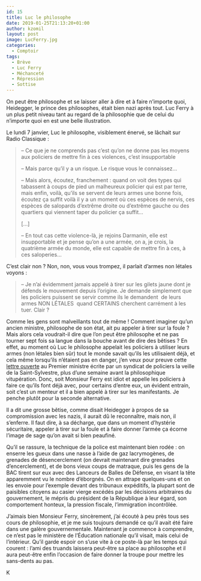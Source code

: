 ```yaml
---
id: 15
title: Luc le philosophe
date: 2019-01-25T21:13:20+01:00
author: kzomil
layout: post
image: LucFerry.jpg
categories:
  - Comptoir
tags:
  - Brève
  - Luc Ferry
  - Méchanceté
  - Répression
  - Sottise
---
```

<p class="p1">
  <span class="s1">On peut être philosophe et se laisser aller à dire et à faire n&rsquo;importe quoi, Heidegger, le prince des philosophes, était bien nazi après tout. Luc Ferry à un plus petit niveau tant au regard de la philosophie que de celui du n&rsquo;importe quoi en est une belle illustration.</span>
</p>

<p class="p1">
  <span class="s1">Le lundi 7 janvier, Luc le philosophe, visiblement énervé, se lâchait sur Radio Classique :</span>
</p>

> <p class="p2">
>   <span class="s1">&#8211; Ce que je ne comprends pas c&rsquo;est qu&rsquo;on ne donne pas les moyens aux policiers de mettre fin à ces violences, c&rsquo;est insupportable</span>
> </p>
> 
> <p class="p2">
>   <span class="s1">&#8211; Mais parce qu&rsquo;il y a un risque. Le risque vous le connaissez&#8230;</span>
> </p>
> 
> <p class="p2">
>   <span class="s1">&#8211; Mais alors, écoutez, franchement : quand on voit des types qui tabassent à coups de pied un malheureux policier qui est par terre, mais enfin, voilà, qu&rsquo;ils se servent de leurs armes une bonne fois, écoutez ça suffit voilà il y a un moment où ces espèces de nervis, ces espèces de salopards d&rsquo;extrême droite ou d&rsquo;extrême gauche ou des quartiers qui viennent taper du policier ça suffit&#8230;</span>
> </p>
> 
> <p class="p2">
>   <span class="s1">[&#8230;]</span>
> </p>
> 
> <p class="p2">
>   <span class="s1">&#8211; En tout cas cette violence-là, je rejoins Darmanin, elle est insupportable et je pense qu&rsquo;on a une armée, on a, je crois, la quatrième armée du monde, elle est capable de mettre fin à ces, à ces saloperies&#8230;</span>
> </p>

<p class="p2">
  <span class="s1">C&rsquo;est clair non ? Non, non, vous vous trompez, il parlait d&rsquo;armes non létales voyons :</span>
</p>

> <p class="p3">
>   <span class="s1">&#8211; Je n’ai évidemment jamais appelé à tirer sur les gilets jaune dont je défends le mouvement depuis l’origine. Je demande simplement que les policiers puissent se servir comme ils le demandent</span><span class="s1"><span class="Apple-converted-space">&nbsp; </span></span><span class="s1">de leurs armes NON LÉTALES</span><span class="s1"><span class="Apple-converted-space">&nbsp; </span></span><span class="s1">quand CERTAINS cherchent carrément à les tuer. Clair ?</span>
> </p>

<p class="p1">
  <span class="s1">Comme les gens sont malveillants tout de même ! Comment imaginer qu&rsquo;un ancien ministre, philosophe de son état, ait pu appeler à tirer sur la foule ? Mais alors cela voudrait-il dire que l&rsquo;on peut être philosophe et ne pas tourner sept fois sa langue dans la bouche avant de dire des bêtises ? En effet, au moment où Luc le philosophe appelait les policiers à utiliser leurs armes (non létales bien sûr) tout le monde savait qu&rsquo;ils les utilisaient déjà, et cela même lorsqu&rsquo;ils n&rsquo;étaient pas en danger, j&rsquo;en veux pour preuve cette </span><span class="s1"><a href="http://(https://france-police.org/2018/12/30/lettre-ouverte-au-premier-ministre-relative-aux-mutilations-de-gilets-jaunes-sapparentant-a-des-blessures-de-guerre-et-au-maintien-des-festivites-de-la-saint-sylvestre-correspondance-du-synd/">lettre ouverte</a></span><span class="s1"> au Premier ministre écrite par un syndicat de policiers la veille de la Saint-Sylvestre, plus d&rsquo;une semaine avant la philosophique vitupération</span><span class="s1">. Donc, soit Monsieur Ferry est idiot et appelle les policiers à faire ce qu&rsquo;ils font déjà avec, pour certains d&rsquo;entre eux, un évident entrain, soit c&rsquo;est un menteur et il a bien appelé à tirer sur les manifestants. Je penche plutôt pour la seconde alternative.</span>
</p>

<p class="p1">
  <span class="s1">Il a dit une grosse bêtise, comme disait Heidegger à propos de sa compromission avec les nazis, il aurait dû le reconnaître, mais non, il s&rsquo;enferre. Il faut dire, à sa décharge, que dans un moment d&rsquo;hystérie sécuritaire, appeler à tirer sur la foule et à faire donner l&rsquo;armée ça écorne l&rsquo;image de sage qu&rsquo;on avait si bien peaufiné.</span>
</p>

<p class="p1">
  <span class="s1">Qu&rsquo;il se rassure, la technique de la police est maintenant bien rodée : on enserre les gueux dans une nasse à l&rsquo;aide de gaz lacrymogènes, de grenades de désencerclement (on devrait maintenant dire grenades d&rsquo;encerclement), et de bons vieux coups de matraque, puis les gens de la BAC tirent sur eux avec des Lanceurs de Balles de Défense, en visant la tête apparemment vu le nombre d&rsquo;éborgnés. On en attrape quelques-uns et on les envoie pour l&rsquo;exemple devant des tribunaux expéditifs, la plupart sont de paisibles citoyens au casier vierge excédés par les décisions arbitraires du gouvernement, le mépris du président de la République à leur égard, son comportement honteux, la pression fiscale, l&rsquo;immigration incontrôlée.</span>
</p>

<p class="p1">
  <span class="s1">J&rsquo;aimais bien Monsieur Ferry, sincèrement, j&rsquo;ai écouté à peu près tous ses cours de philosophie, et je me suis toujours demandé ce qu&rsquo;il avait été faire dans une galère gouvernementale. Maintenant je commence à comprendre, ce n&rsquo;est pas le ministère de l&rsquo;Éducation nationale qu&rsquo;il visait, mais celui de l&rsquo;intérieur. Qu&rsquo;il garde espoir on s&rsquo;use vite à ce poste-là par les temps qui courent : l&rsquo;ami des truands laissera peut-être sa place au philosophe et il aura peut-être enfin l&rsquo;occasion de faire donner la troupe pour mettre les sans-dents au pas.</span>
</p>

K
